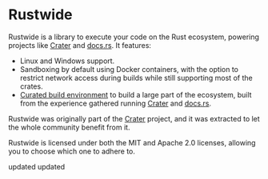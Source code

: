 # Rustwide

Rustwide is a library to execute your code on the Rust ecosystem, powering
projects like [Crater] and [docs.rs]. It features:

* Linux and Windows support.
* Sandboxing by default using Docker containers, with the option to restrict
  network access during builds while still supporting most of the crates.
* [Curated build environment][build-env] to build a large part of the
  ecosystem, built from the experience gathered running [Crater] and [docs.rs].

Rustwide was originally part of the [Crater] project, and it was extracted to
let the whole community benefit from it.

Rustwide is licensed under both the MIT and Apache 2.0 licenses, allowing you
to choose which one to adhere to.

[Crater]: https://github.com/rust-lang/crater
[docs.rs]: https://github.com/rust-lang/docs.rs
[build-env]: https://github.com/rust-lang/crates-build-env
updated
updated
